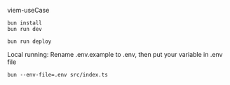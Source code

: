 viem-useCase

```
bun install
bun run dev
```

```
bun run deploy
```
Local running: Rename .env.example to .env, then put your variable in .env file
```
bun --env-file=.env src/index.ts
```